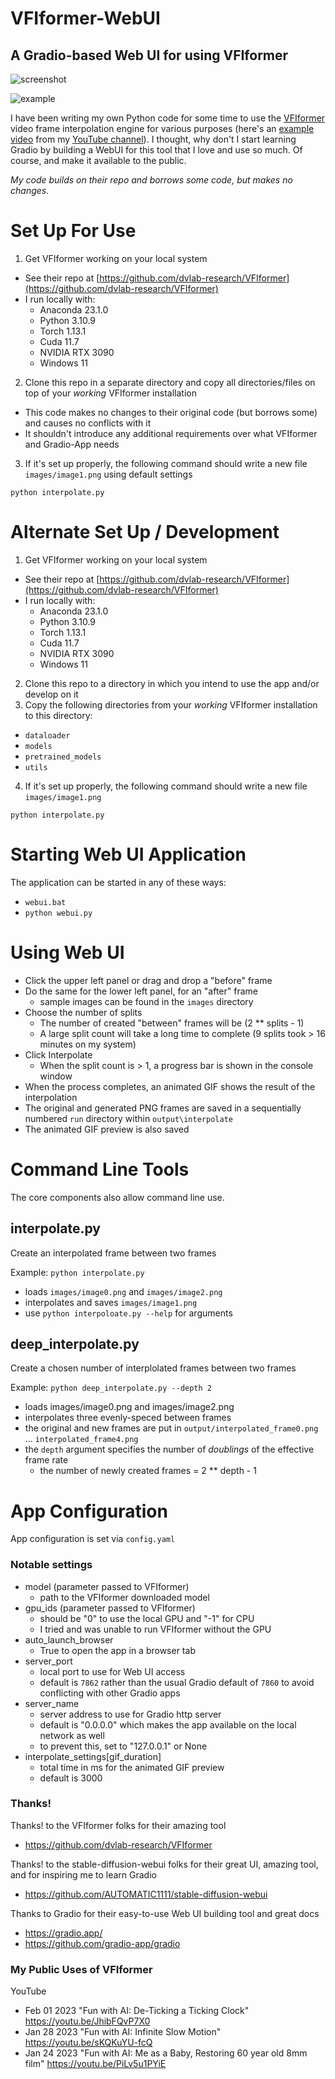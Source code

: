 # VFIformer-WebUI
## A Gradio-based Web UI for using VFIformer

![screenshot](https://user-images.githubusercontent.com/825994/217553187-206fd34a-fc8f-4239-9ba5-4eb56e478dc5.png)

![example](https://user-images.githubusercontent.com/825994/217553208-8b482d9a-4567-4af4-918d-a5938f709215.gif)

I have been writing my own Python code for some time to use the [VFIformer](https://github.com/dvlab-research/VFIformer) video frame interpolation engine for various purposes (here's an [example video](https://www.youtube.com/watch?v=JhibFQvP7X0) from my [YouTube channel](https://www.youtube.com/@jerryhogsett)). I thought, why don't I start learning Gradio by building a WebUI for this tool that I love and use so much. Of course, and make it available to the public. 

_My code builds on their repo and borrows some code, but makes no changes._

# Set Up For Use

1. Get VFIformer working on your local system
- See their repo at [https://github.com/dvlab-research/VFIformer](https://github.com/dvlab-research/VFIformer) 
- I run locally with:
  - Anaconda 23.1.0
  - Python 3.10.9
  - Torch 1.13.1
  - Cuda 11.7
  - NVIDIA RTX 3090
  - Windows 11
2. Clone this repo in a separate directory and copy all directories/files on top of your *working* VFIformer installation
- This code makes no changes to their original code (but borrows some) and causes no conflicts with it
- It shouldn't introduce any additional requirements over what VFIformer and Gradio-App needs
3. If it's set up properly, the following command should write a new file `images/image1.png` using default settings

`python interpolate.py`

# Alternate Set Up / Development

1. Get VFIformer working on your local system
- See their repo at [https://github.com/dvlab-research/VFIformer](https://github.com/dvlab-research/VFIformer) 
- I run locally with:
  - Anaconda 23.1.0
  - Python 3.10.9
  - Torch 1.13.1
  - Cuda 11.7
  - NVIDIA RTX 3090
  - Windows 11
2. Clone this repo to a directory in which you intend to use the app and/or develop on it
3. Copy the following directories from your *working* VFIformer installation to this directory:
- `dataloader`
- `models`
- `pretrained_models`
- `utils`
4. If it's set up properly, the following command should write a new file `images/image1.png`

`python interpolate.py`

# Starting Web UI Application

The application can be started in any of these ways:
- `webui.bat`
- `python webui.py`

# Using Web UI

- Click the upper left panel or drag and drop a "before" frame
- Do the same for the lower left panel, for an "after" frame
  - sample images can be found in the `images` directory
- Choose the number of splits
  - The number of created "between" frames will be (2 ** splits - 1)
  - A large split count will take a long time to complete (9 splits took > 16 minutes on my system)
- Click Interpolate
  - When the split count is > 1, a progress bar is shown in the console window
- When the process completes, an animated GIF shows the result of the interpolation
- The original and generated PNG frames are saved in a sequentially numbered `run` directory within `output\interpolate`
- The animated GIF preview is also saved

# Command Line Tools

The core components also allow command line use.

## interpolate.py

Create an interpolated frame between two frames

Example: `python interpolate.py`
- loads `images/image0.png` and `images/image2.png`
- interpolates and saves `images/image1.png`
- use `python interpoloate.py --help` for arguments

## deep_interpolate.py

Create a chosen number of interplolated frames between two frames

Example: `python deep_interpolate.py --depth 2`
- loads images/image0.png and images/image2.png
- interpolates three evenly-speced between frames
- the original and new frames are put in `output/interpolated_frame0.png` ... `interpolated_frame4.png`
- the `depth` argument specifies the number of *doublings* of the effective frame rate
  - the number of newly created frames = 2 ** depth - 1

# App Configuration

App configuration is set via `config.yaml`

### Notable settings
- model (parameter passed to VFIformer)
  - path to the VFIformer downloaded model
- gpu_ids (parameter passed to VFIformer)
  - should be "0" to use the local GPU and "-1" for CPU
  - I tried and was unable to run VFIformer without the GPU
- auto_launch_browser
  - True to open the app in a browser tab
- server_port
  - local port to use for Web UI access
  - default is `7862` rather than the usual Gradio default of `7860` to avoid conflicting with other Gradio apps
- server_name
  - server address to use for Gradio http server
  - default is "0.0.0.0" which makes the app available on the local network as well
  - to prevent this, set to "127.0.0.1" or None
- interpolate_settings\[gif_duration\]
  - total time in ms for the animated GIF preview
  - default is 3000
  
### Thanks!

Thanks! to the VFIformer folks for their amazing tool 
- https://github.com/dvlab-research/VFIformer

Thanks! to the stable-diffusion-webui folks for their great UI, amazing tool, and for inspiring me to learn Gradio
- https://github.com/AUTOMATIC1111/stable-diffusion-webui

Thanks to Gradio for their easy-to-use Web UI building tool and great docs
- https://gradio.app/
- https://github.com/gradio-app/gradio

### My Public Uses of VFIformer

YouTube
- Feb 01 2023 "Fun with AI: De-Ticking a Ticking Clock" https://youtu.be/JhibFQvP7X0
- Jan 28 2023 "Fun with AI: Infinite Slow Motion" https://youtu.be/sKQKuYU-fcQ
- Jan 24 2023 "Fun with AI: Me as a Baby, Restoring 60 year old 8mm film" https://youtu.be/PiLv5u1PYiE

